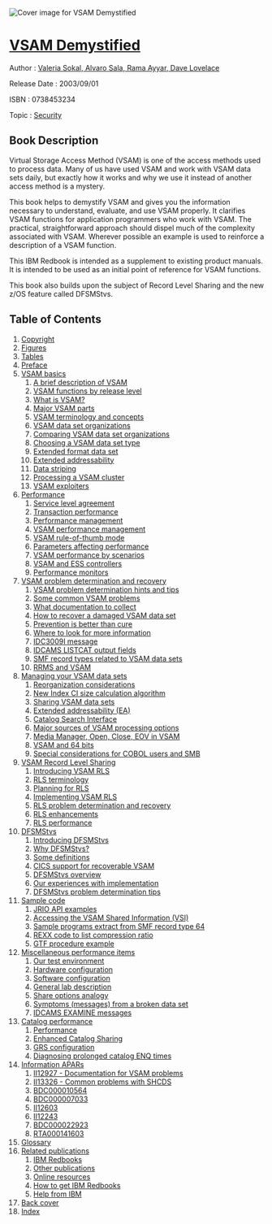 ![Cover image for VSAM Demystified](https://imgdetail.ebookreading.net/cover/cover/security/EB0738453234.jpg)

[VSAM Demystified](https://ebookreading.net/view/book/VSAM+Demystified-EB0738453234_1.html "VSAM Demystified")
====================================================================================================================

Author : [Valeria Sokal](https://ebookreading.net/search/author/Valeria+Sokal),[ Alvaro Sala](https://ebookreading.net/search/author/+Alvaro+Sala),[ Rama Ayyar](https://ebookreading.net/search/author/+Rama+Ayyar),[ Dave Lovelace](https://ebookreading.net/search/author/+Dave+Lovelace)

Release Date : 2003/09/01

ISBN : 0738453234

Topic : [Security](https://ebookreading.net/search/category/security)

Book Description
-----------------

Virtual Storage Access Method (VSAM) is one of the access methods used to process data. Many of us have used VSAM and work with VSAM data sets daily, but exactly how it works and why we use it instead of another access method is a mystery.
 		
 This book helps to demystify VSAM and gives you the information necessary to understand, evaluate, and use VSAM properly. It clarifies VSAM functions for application programmers who work with VSAM. The practical, straightforward approach should dispel much of the complexity associated with VSAM. Wherever possible an example is used to reinforce a description of a VSAM function.
 		
 This IBM Redbook is intended as a supplement to existing product manuals. It is intended to be used as an initial point of reference for VSAM functions.
 		
 This book also builds upon the subject of Record Level Sharing and the new z/OS feature called DFSMStvs.
              
Table of Contents
-----------------

1. [Copyright](https://ebookreading.net/view/book/VSAM+Demystified-EB0738453234_1.html)
1. [Figures](https://ebookreading.net/view/book/VSAM+Demystified-EB0738453234_2.html)
1. [Tables](https://ebookreading.net/view/book/VSAM+Demystified-EB0738453234_3.html)
1. [Preface](https://ebookreading.net/view/book/VSAM+Demystified-EB0738453234_4.html)
1. [VSAM basics](https://ebookreading.net/view/book/VSAM+Demystified-EB0738453234_5.html)
    1. [A brief description of VSAM](https://ebookreading.net/view/book/VSAM+Demystified-EB0738453234_6.html)
    1. [VSAM functions by release level](https://ebookreading.net/view/book/VSAM+Demystified-EB0738453234_7.html)
    1. [What is VSAM?](https://ebookreading.net/view/book/VSAM+Demystified-EB0738453234_8.html)
    1. [Major VSAM parts](https://ebookreading.net/view/book/VSAM+Demystified-EB0738453234_9.html)
    1. [VSAM terminology and concepts](https://ebookreading.net/view/book/VSAM+Demystified-EB0738453234_10.html)
    1. [VSAM data set organizations](https://ebookreading.net/view/book/VSAM+Demystified-EB0738453234_11.html)
    1. [Comparing VSAM data set organizations](https://ebookreading.net/view/book/VSAM+Demystified-EB0738453234_12.html)
    1. [Choosing a VSAM data set type](https://ebookreading.net/view/book/VSAM+Demystified-EB0738453234_13.html)
    1. [Extended format data set](https://ebookreading.net/view/book/VSAM+Demystified-EB0738453234_14.html)
    1. [Extended addressability](https://ebookreading.net/view/book/VSAM+Demystified-EB0738453234_15.html)
    1. [Data striping](https://ebookreading.net/view/book/VSAM+Demystified-EB0738453234_16.html)
    1. [Processing a VSAM cluster](https://ebookreading.net/view/book/VSAM+Demystified-EB0738453234_17.html)
    1. [VSAM exploiters](https://ebookreading.net/view/book/VSAM+Demystified-EB0738453234_18.html)
1. [Performance](https://ebookreading.net/view/book/VSAM+Demystified-EB0738453234_19.html)
    1. [Service level agreement](https://ebookreading.net/view/book/VSAM+Demystified-EB0738453234_20.html)
    1. [Transaction performance](https://ebookreading.net/view/book/VSAM+Demystified-EB0738453234_21.html)
    1. [Performance management](https://ebookreading.net/view/book/VSAM+Demystified-EB0738453234_22.html)
    1. [VSAM performance management](https://ebookreading.net/view/book/VSAM+Demystified-EB0738453234_24.html)
    1. [VSAM rule-of-thumb mode](https://ebookreading.net/view/book/VSAM+Demystified-EB0738453234_0.html)
    1. [Parameters affecting performance](https://ebookreading.net/view/book/VSAM+Demystified-EB0738453234_26.html)
    1. [VSAM performance by scenarios](https://ebookreading.net/view/book/VSAM+Demystified-EB0738453234_27.html)
    1. [VSAM and ESS controllers](https://ebookreading.net/view/book/VSAM+Demystified-EB0738453234_28.html)
    1. [Performance monitors](https://ebookreading.net/view/book/VSAM+Demystified-EB0738453234_29.html)
1. [VSAM problem determination and recovery](https://ebookreading.net/view/book/VSAM+Demystified-EB0738453234_30.html)
    1. [VSAM problem determination hints and tips](https://ebookreading.net/view/book/VSAM+Demystified-EB0738453234_31.html)
    1. [Some common VSAM problems](https://ebookreading.net/view/book/VSAM+Demystified-EB0738453234_32.html)
    1. [What documentation to collect](https://ebookreading.net/view/book/VSAM+Demystified-EB0738453234_0.html)
    1. [How to recover a damaged VSAM data set](https://ebookreading.net/view/book/VSAM+Demystified-EB0738453234_34.html)
    1. [Prevention is better than cure](https://ebookreading.net/view/book/VSAM+Demystified-EB0738453234_35.html)
    1. [Where to look for more information](https://ebookreading.net/view/book/VSAM+Demystified-EB0738453234_0.html)
    1. [IDC3009I message](https://ebookreading.net/view/book/VSAM+Demystified-EB0738453234_37.html)
    1. [IDCAMS LISTCAT output fields](https://ebookreading.net/view/book/VSAM+Demystified-EB0738453234_38.html)
    1. [SMF record types related to VSAM data sets](https://ebookreading.net/view/book/VSAM+Demystified-EB0738453234_39.html)
    1. [RRMS and VSAM](https://ebookreading.net/view/book/VSAM+Demystified-EB0738453234_40.html)
1. [Managing your VSAM data sets](https://ebookreading.net/view/book/VSAM+Demystified-EB0738453234_41.html)
    1. [Reorganization considerations](https://ebookreading.net/view/book/VSAM+Demystified-EB0738453234_42.html)
    1. [New Index CI size calculation algorithm](https://ebookreading.net/view/book/VSAM+Demystified-EB0738453234_0.html)
    1. [Sharing VSAM data sets](https://ebookreading.net/view/book/VSAM+Demystified-EB0738453234_43.html)
    1. [Extended addressability (EA)](https://ebookreading.net/view/book/VSAM+Demystified-EB0738453234_45.html)
    1. [Catalog Search Interface](https://ebookreading.net/view/book/VSAM+Demystified-EB0738453234_46.html)
    1. [Major sources of VSAM processing options](https://ebookreading.net/view/book/VSAM+Demystified-EB0738453234_47.html)
    1. [Media Manager, Open, Close, EOV in VSAM](https://ebookreading.net/view/book/VSAM+Demystified-EB0738453234_48.html)
    1. [VSAM and 64 bits](https://ebookreading.net/view/book/VSAM+Demystified-EB0738453234_49.html)
    1. [Special considerations for COBOL users and SMB](https://ebookreading.net/view/book/VSAM+Demystified-EB0738453234_50.html)
1. [VSAM Record Level Sharing](https://ebookreading.net/view/book/VSAM+Demystified-EB0738453234_0.html)
    1. [Introducing VSAM RLS](https://ebookreading.net/view/book/VSAM+Demystified-EB0738453234_52.html)
    1. [RLS terminology](https://ebookreading.net/view/book/VSAM+Demystified-EB0738453234_53.html)
    1. [Planning for RLS](https://ebookreading.net/view/book/VSAM+Demystified-EB0738453234_54.html)
    1. [Implementing VSAM RLS](https://ebookreading.net/view/book/VSAM+Demystified-EB0738453234_55.html)
    1. [RLS problem determination and recovery](https://ebookreading.net/view/book/VSAM+Demystified-EB0738453234_56.html)
    1. [RLS enhancements](https://ebookreading.net/view/book/VSAM+Demystified-EB0738453234_57.html)
    1. [RLS performance](https://ebookreading.net/view/book/VSAM+Demystified-EB0738453234_58.html)
1. [DFSMStvs](https://ebookreading.net/view/book/VSAM+Demystified-EB0738453234_59.html)
    1. [Introducing DFSMStvs](https://ebookreading.net/view/book/VSAM+Demystified-EB0738453234_60.html)
    1. [Why DFSMStvs?](https://ebookreading.net/view/book/VSAM+Demystified-EB0738453234_61.html)
    1. [Some definitions](https://ebookreading.net/view/book/VSAM+Demystified-EB0738453234_62.html)
    1. [CICS support for recoverable VSAM](https://ebookreading.net/view/book/VSAM+Demystified-EB0738453234_63.html)
    1. [DFSMStvs overview](https://ebookreading.net/view/book/VSAM+Demystified-EB0738453234_0.html)
    1. [Our experiences with implementation](https://ebookreading.net/view/book/VSAM+Demystified-EB0738453234_64.html)
    1. [DFSMStvs problem determination tips](https://ebookreading.net/view/book/VSAM+Demystified-EB0738453234_65.html)
1. [Sample code](https://ebookreading.net/view/book/VSAM+Demystified-EB0738453234_67.html)
    1. [JRIO API examples](https://ebookreading.net/view/book/VSAM+Demystified-EB0738453234_68.html)
    1. [Accessing the VSAM Shared Information (VSI)](https://ebookreading.net/view/book/VSAM+Demystified-EB0738453234_69.html)
    1. [Sample programs extract from SMF record type 64](https://ebookreading.net/view/book/VSAM+Demystified-EB0738453234_0.html)
    1. [REXX code to list compression ratio](https://ebookreading.net/view/book/VSAM+Demystified-EB0738453234_71.html)
    1. [GTF procedure example](https://ebookreading.net/view/book/VSAM+Demystified-EB0738453234_72.html)
1. [Miscellaneous performance items](https://ebookreading.net/view/book/VSAM+Demystified-EB0738453234_73.html)
    1. [Our test environment](https://ebookreading.net/view/book/VSAM+Demystified-EB0738453234_74.html)
    1. [Hardware configuration](https://ebookreading.net/view/book/VSAM+Demystified-EB0738453234_75.html)
    1. [Software configuration](https://ebookreading.net/view/book/VSAM+Demystified-EB0738453234_76.html)
    1. [General lab description](https://ebookreading.net/view/book/VSAM+Demystified-EB0738453234_77.html)
    1. [Share options analogy](https://ebookreading.net/view/book/VSAM+Demystified-EB0738453234_78.html)
    1. [Symptoms (messages) from a broken data set](https://ebookreading.net/view/book/VSAM+Demystified-EB0738453234_79.html)
    1. [IDCAMS EXAMINE messages](https://ebookreading.net/view/book/VSAM+Demystified-EB0738453234_80.html)
1. [Catalog performance](https://ebookreading.net/view/book/VSAM+Demystified-EB0738453234_81.html)
    1. [Performance](https://ebookreading.net/view/book/VSAM+Demystified-EB0738453234_0.html)
    1. [Enhanced Catalog Sharing](https://ebookreading.net/view/book/VSAM+Demystified-EB0738453234_82.html)
    1. [GRS configuration](https://ebookreading.net/view/book/VSAM+Demystified-EB0738453234_84.html)
    1. [Diagnosing prolonged catalog ENQ times](https://ebookreading.net/view/book/VSAM+Demystified-EB0738453234_85.html)
1. [Information APARs](https://ebookreading.net/view/book/VSAM+Demystified-EB0738453234_0.html)
    1. [II12927 - Documentation for VSAM problems](https://ebookreading.net/view/book/VSAM+Demystified-EB0738453234_86.html)
    1. [II13326 - Common problems with SHCDS](https://ebookreading.net/view/book/VSAM+Demystified-EB0738453234_88.html)
    1. [BDC000010564](https://ebookreading.net/view/book/VSAM+Demystified-EB0738453234_89.html)
    1. [BDC000007033](https://ebookreading.net/view/book/VSAM+Demystified-EB0738453234_0.html)
    1. [II12603](https://ebookreading.net/view/book/VSAM+Demystified-EB0738453234_90.html)
    1. [II12243](https://ebookreading.net/view/book/VSAM+Demystified-EB0738453234_91.html)
    1. [BDC000022923](https://ebookreading.net/view/book/VSAM+Demystified-EB0738453234_92.html)
    1. [RTA000141603](https://ebookreading.net/view/book/VSAM+Demystified-EB0738453234_93.html)
1. [Glossary](https://ebookreading.net/view/book/VSAM+Demystified-EB0738453234_94.html)
1. [Related publications](https://ebookreading.net/view/book/VSAM+Demystified-EB0738453234_95.html)
    1. [IBM Redbooks](https://ebookreading.net/view/book/VSAM+Demystified-EB0738453234_96.html)
    1. [Other publications](https://ebookreading.net/view/book/VSAM+Demystified-EB0738453234_97.html)
    1. [Online resources](https://ebookreading.net/view/book/VSAM+Demystified-EB0738453234_98.html)
    1. [How to get IBM Redbooks](https://ebookreading.net/view/book/VSAM+Demystified-EB0738453234_99.html)
    1. [Help from IBM](https://ebookreading.net/view/book/VSAM+Demystified-EB0738453234_100.html)
1. [Back cover](https://ebookreading.net/view/book/VSAM+Demystified-EB0738453234_101.html)
1. [Index](https://ebookreading.net/view/book/VSAM+Demystified-EB0738453234_102.html)
